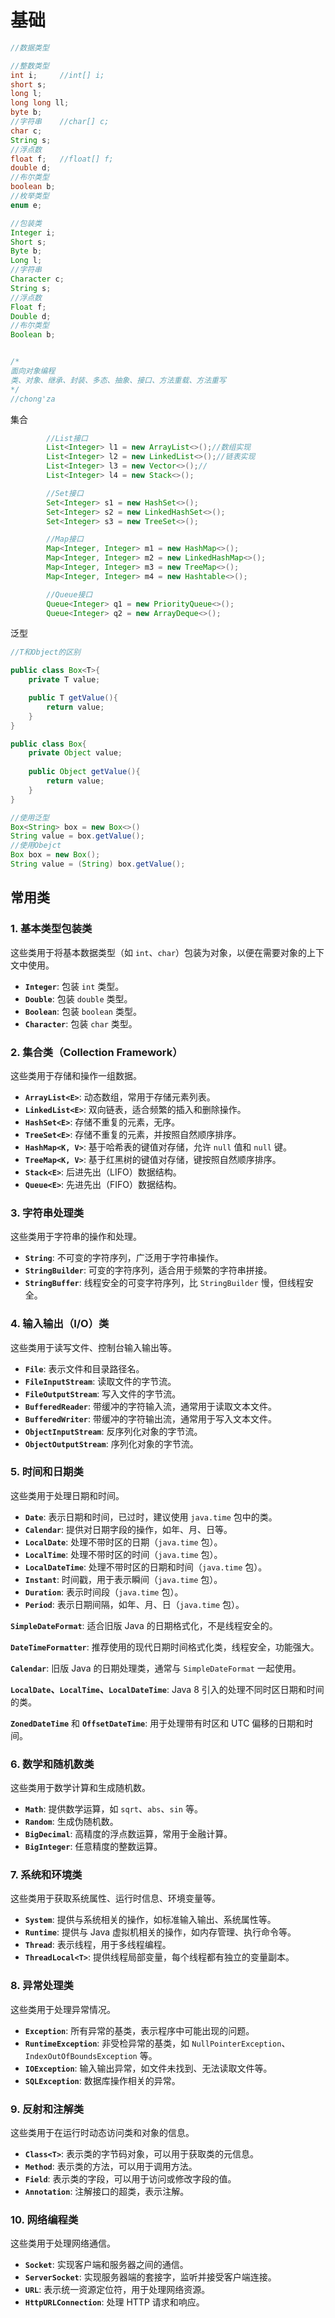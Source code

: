 # 基础

```java
//数据类型

//整数类型
int i;     //int[] i;
short s;
long l;
long long ll;
byte b;
//字符串    //char[] c;
char c;
String s;
//浮点数
float f;   //float[] f;
double d;
//布尔类型
boolean b;
//枚举类型
enum e;

//包装类
Integer i;
Short s;
Byte b;
Long l;
//字符串
Character c;
String s;
//浮点数
Float f;
Double d;
//布尔类型
Boolean b;


/*
面向对象编程
类、对象、继承、封装、多态、抽象、接口、方法重载、方法重写
*/
//chong'za
```

集合

```java
		//List接口
        List<Integer> l1 = new ArrayList<>();//数组实现
        List<Integer> l2 = new LinkedList<>();//链表实现
        List<Integer> l3 = new Vector<>();//
        List<Integer> l4 = new Stack<>();

        //Set接口
        Set<Integer> s1 = new HashSet<>();
        Set<Integer> s2 = new LinkedHashSet<>();
        Set<Integer> s3 = new TreeSet<>();

        //Map接口
        Map<Integer, Integer> m1 = new HashMap<>();
        Map<Integer, Integer> m2 = new LinkedHashMap<>();
        Map<Integer, Integer> m3 = new TreeMap<>();
        Map<Integer, Integer> m4 = new Hashtable<>();

        //Queue接口
        Queue<Integer> q1 = new PriorityQueue<>();
        Queue<Integer> q2 = new ArrayDeque<>();
```

泛型

```java
//T和Object的区别

public class Box<T>{
    private T value;

    public T getValue(){
        return value;
    }
}

public class Box{
    private Object value;
    
    public Object getValue(){
        return value;
    }
}

//使用泛型
Box<String> box = new Box<>()
String value = box.getValue();
//使用Obejct
Box box = new Box();
String value = (String) box.getValue();
```



## 常用类

### 1. **基本类型包装类**

这些类用于将基本数据类型（如 `int`、`char`）包装为对象，以便在需要对象的上下文中使用。

- **`Integer`**: 包装 `int` 类型。
- **`Double`**: 包装 `double` 类型。
- **`Boolean`**: 包装 `boolean` 类型。
- **`Character`**: 包装 `char` 类型。

### 2. **集合类（Collection Framework）**

这些类用于存储和操作一组数据。

- **`ArrayList<E>`**: 动态数组，常用于存储元素列表。
- **`LinkedList<E>`**: 双向链表，适合频繁的插入和删除操作。
- **`HashSet<E>`**: 存储不重复的元素，无序。
- **`TreeSet<E>`**: 存储不重复的元素，并按照自然顺序排序。
- **`HashMap<K, V>`**: 基于哈希表的键值对存储，允许 `null` 值和 `null` 键。
- **`TreeMap<K, V>`**: 基于红黑树的键值对存储，键按照自然顺序排序。
- **`Stack<E>`**: 后进先出（LIFO）数据结构。
- **`Queue<E>`**: 先进先出（FIFO）数据结构。

### 3. **字符串处理类**

这些类用于字符串的操作和处理。

- **`String`**: 不可变的字符序列，广泛用于字符串操作。
- **`StringBuilder`**: 可变的字符序列，适合用于频繁的字符串拼接。
- **`StringBuffer`**: 线程安全的可变字符序列，比 `StringBuilder` 慢，但线程安全。

### 4. **输入输出（I/O）类**

这些类用于读写文件、控制台输入输出等。

- **`File`**: 表示文件和目录路径名。
- **`FileInputStream`**: 读取文件的字节流。
- **`FileOutputStream`**: 写入文件的字节流。
- **`BufferedReader`**: 带缓冲的字符输入流，通常用于读取文本文件。
- **`BufferedWriter`**: 带缓冲的字符输出流，通常用于写入文本文件。
- **`ObjectInputStream`**: 反序列化对象的字节流。
- **`ObjectOutputStream`**: 序列化对象的字节流。

### 5. **时间和日期类**

这些类用于处理日期和时间。

- **`Date`**: 表示日期和时间，已过时，建议使用 `java.time` 包中的类。
- **`Calendar`**: 提供对日期字段的操作，如年、月、日等。
- **`LocalDate`**: 处理不带时区的日期（`java.time` 包）。
- **`LocalTime`**: 处理不带时区的时间（`java.time` 包）。
- **`LocalDateTime`**: 处理不带时区的日期和时间（`java.time` 包）。
- **`Instant`**: 时间戳，用于表示瞬间（`java.time` 包）。
- **`Duration`**: 表示时间段（`java.time` 包）。
- **`Period`**: 表示日期间隔，如年、月、日（`java.time` 包）。

**`SimpleDateFormat`**: 适合旧版 Java 的日期格式化，不是线程安全的。

**`DateTimeFormatter`**: 推荐使用的现代日期时间格式化类，线程安全，功能强大。

**`Calendar`**: 旧版 Java 的日期处理类，通常与 `SimpleDateFormat` 一起使用。

**`LocalDate`、`LocalTime`、`LocalDateTime`**: Java 8 引入的处理不同时区日期和时间的类。

**`ZonedDateTime`** 和 **`OffsetDateTime`**: 用于处理带有时区和 UTC 偏移的日期和时间。

### 6. **数学和随机数类**

这些类用于数学计算和生成随机数。

- **`Math`**: 提供数学运算，如 `sqrt`、`abs`、`sin` 等。
- **`Random`**: 生成伪随机数。
- **`BigDecimal`**: 高精度的浮点数运算，常用于金融计算。
- **`BigInteger`**: 任意精度的整数运算。

### 7. **系统和环境类**

这些类用于获取系统属性、运行时信息、环境变量等。

- **`System`**: 提供与系统相关的操作，如标准输入输出、系统属性等。
- **`Runtime`**: 提供与 Java 虚拟机相关的操作，如内存管理、执行命令等。
- **`Thread`**: 表示线程，用于多线程编程。
- **`ThreadLocal<T>`**: 提供线程局部变量，每个线程都有独立的变量副本。

### 8. **异常处理类**

这些类用于处理异常情况。

- **`Exception`**: 所有异常的基类，表示程序中可能出现的问题。
- **`RuntimeException`**: 非受检异常的基类，如 `NullPointerException`、`IndexOutOfBoundsException` 等。
- **`IOException`**: 输入输出异常，如文件未找到、无法读取文件等。
- **`SQLException`**: 数据库操作相关的异常。

### 9. **反射和注解类**

这些类用于在运行时动态访问类和对象的信息。

- **`Class<T>`**: 表示类的字节码对象，可以用于获取类的元信息。
- **`Method`**: 表示类的方法，可以用于调用方法。
- **`Field`**: 表示类的字段，可以用于访问或修改字段的值。
- **`Annotation`**: 注解接口的超类，表示注解。

### 10. **网络编程类**

这些类用于处理网络通信。

- **`Socket`**: 实现客户端和服务器之间的通信。
- **`ServerSocket`**: 实现服务器端的套接字，监听并接受客户端连接。
- **`URL`**: 表示统一资源定位符，用于处理网络资源。
- **`HttpURLConnection`**: 处理 HTTP 请求和响应。









